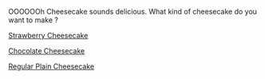 OOOOOOh Cheesecake sounds delicious. What kind of cheesecake do you want to make ?

[Strawberry Cheesecake](strawberrycake.md)

[Chocolate Cheesecake](chocolatecake.md)

[Regular Plain Cheesecake](plaincake.md)
